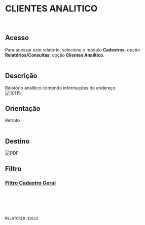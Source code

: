 # CLIENTES ANALITICO
<br>

## Acesso
Para acessar este relatório, selecione o módulo **Cadastros**, opção **Relatórios/Consultas**, opção **Clientes Analitico**.
<br>
<br>

## Descrição
Relatório analítico contendo informações de endereço.
<br>
![10115](https://raw.githubusercontent.com/netforcews/docs-siscom/master/relatorios/imagens/10115.png)
<br>

## Orientação
Retrato   
<br>

## Destino
 ![PDF](https://raw.githubusercontent.com/netforcews/docs-siscom/master/relatorios/imagens/pdf-48.png)
<br>

## Filtro
### [Filtro Cadastro Geral](/geral/rep-filtro-pessoa.md)
<br>
<br>
<br>
<br>

```RELATORIO:10115```
